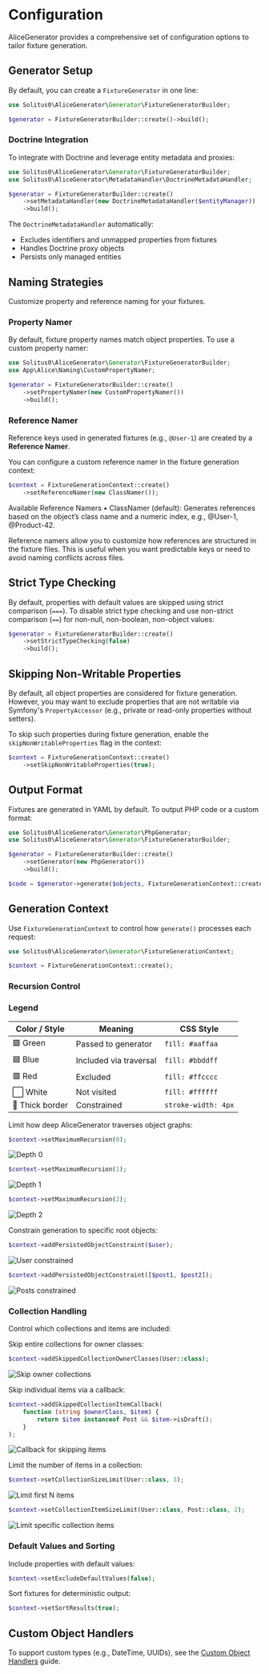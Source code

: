 # Configuration

AliceGenerator provides a comprehensive set of configuration options to tailor fixture generation.

## Generator Setup

By default, you can create a `FixtureGenerator` in one line:

```php
use Solitus0\AliceGenerator\Generator\FixtureGeneratorBuilder;

$generator = FixtureGeneratorBuilder::create()->build();
```

### Doctrine Integration

To integrate with Doctrine and leverage entity metadata and proxies:

```php
use Solitus0\AliceGenerator\Generator\FixtureGeneratorBuilder;
use Solitus0\AliceGenerator\MetadataHandler\DoctrineMetadataHandler;

$generator = FixtureGeneratorBuilder::create()
    ->setMetadataHandler(new DoctrineMetadataHandler($entityManager))
    ->build();
```

The `DoctrineMetadataHandler` automatically:
- Excludes identifiers and unmapped properties from fixtures
- Handles Doctrine proxy objects
- Persists only managed entities

## Naming Strategies

Customize property and reference naming for your fixtures.

### Property Namer

By default, fixture property names match object properties. To use a custom property namer:

```php
use Solitus0\AliceGenerator\Generator\FixtureGeneratorBuilder;
use App\Alice\Naming\CustomPropertyNamer;

$generator = FixtureGeneratorBuilder::create()
    ->setPropertyNamer(new CustomPropertyNamer())
    ->build();
```

### Reference Namer

Reference keys used in generated fixtures (e.g., `@User-1`) are created by a **Reference Namer**.

You can configure a custom reference namer in the fixture generation context:

```php
$context = FixtureGenerationContext::create()
    ->setReferenceNamer(new ClassNamer());
```

Available Reference Namers
•	ClassNamer (default): Generates references based on the object’s class name and a numeric index, e.g., @User-1, @Product-42.

Reference namers allow you to customize how references are structured in the fixture files. This is useful when you want predictable keys or need to avoid naming conflicts across files.

## Strict Type Checking

By default, properties with default values are skipped using strict comparison (`===`). To disable strict type checking and use non-strict comparison (`==`) for non-null, non-boolean, non-object values:

```php
$generator = FixtureGeneratorBuilder::create()
    ->setStrictTypeChecking(false)
    ->build();
```

## Skipping Non-Writable Properties

By default, all object properties are considered for fixture generation. However, you may want to exclude properties that are not writable via Symfony's `PropertyAccessor` (e.g., private or read-only properties without setters).

To skip such properties during fixture generation, enable the `skipNonWritableProperties` flag in the context:

```php
$context = FixtureGenerationContext::create()
    ->setSkipNonWritableProperties(true);
```

## Output Format

Fixtures are generated in YAML by default. To output PHP code or a custom format:

```php
use Solitus0\AliceGenerator\Generator\PhpGenerator;
use Solitus0\AliceGenerator\Generator\FixtureGeneratorBuilder;

$generator = FixtureGeneratorBuilder::create()
    ->setGenerator(new PhpGenerator())
    ->build();

$code = $generator->generate($objects, FixtureGenerationContext::create());
```

## Generation Context

Use `FixtureGenerationContext` to control how `generate()` processes each request:

```php
use Solitus0\AliceGenerator\Generator\FixtureGenerationContext;

$context = FixtureGenerationContext::create();
```

### Recursion Control

### Legend

| Color / Style   | Meaning                | CSS Style           |
|-----------------|------------------------|---------------------|
| 🟩 Green        | Passed to generator    | `fill: #aaffaa`     |
| 🟦 Blue         | Included via traversal | `fill: #bbddff`     |
| 🟥 Red          | Excluded               | `fill: #ffcccc`     |
| ⬜ White         | Not visited            | `fill: #ffffff`     |
| 🔲 Thick border | Constrained            | `stroke-width: 4px` |

Limit how deep AliceGenerator traverses object graphs:

```php
$context->setMaximumRecursion(0);
```
![Depth 0](images/depth0.png)

```php
$context->setMaximumRecursion(1);
```
![Depth 1](images/depth1.png)

```php
$context->setMaximumRecursion(2);
```
![Depth 2](images/depth2.png)

Constrain generation to specific root objects:

```php
$context->addPersistedObjectConstraint($user);
```
![User constrained](images/constrained_user.png)

```php
$context->addPersistedObjectConstraint([$post1, $post2]);
```
![Posts constrained](images/constrained2x.png)

### Collection Handling

Control which collections and items are included:

Skip entire collections for owner classes:

```php
$context->addSkippedCollectionOwnerClasses(User::class);
```
![Skip owner collections](images/skip_owner_collections.png)

Skip individual items via a callback:

```php
$context->addSkippedCollectionItemCallback(
    function (string $ownerClass, $item) {
        return $item instanceof Post && $item->isDraft();
    }
);
```
![Callback for skipping items](images/callback.png)

Limit the number of items in a collection:

```php
$context->setCollectionSizeLimit(User::class, 3);
```
![Limit first N items](images/limit3.png)

```php
$context->setCollectionItemSizeLimit(User::class, Post::class, 2);
```
![Limit specific collection items](images/limit_specific_collection.png)

### Default Values and Sorting

Include properties with default values:

```php
$context->setExcludeDefaultValues(false);
```

Sort fixtures for deterministic output:

```php
$context->setSortResults(true);
```

## Custom Object Handlers

To support custom types (e.g., DateTime, UUIDs), see the [Custom Object Handlers](custom-object-handlers.md) guide.